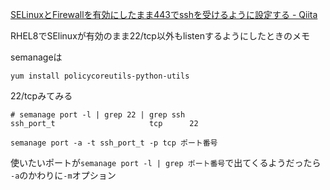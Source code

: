 [SELinuxとFirewallを有効にしたまま443でsshを受けるように設定する \- Qiita](https://qiita.com/yamada-hakase/items/9121be88c94f79e6cc65)

RHEL8でSElinuxが有効のまま22/tcp以外もlistenするようにしたときのメモ

semanageは
```
yum install policycoreutils-python-utils
```

22/tcpみてみる
```
# semanage port -l | grep 22 | grep ssh
ssh_port_t                     tcp      22
```

```
semanage port -a -t ssh_port_t -p tcp ポート番号
```
使いたいポートが`semanage port -l | grep ポート番号`で出てくるようだったら
`-a`のかわりに`-m`オプション